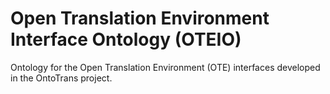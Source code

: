 Open Translation Environment Interface Ontology (OTEIO)
=======================================================
Ontology for the Open Translation Environment (OTE) interfaces developed in the OntoTrans project.
